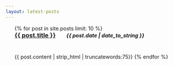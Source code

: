 ```yaml
---
layout: latest-posts
---
```


<ul class="posts">
  {% for post in site.posts limit: 10 %}
      <div class="well">
      <h3 style="display:inline; margin-right:1.5em"><a href="{{ BASE_PATH }}{{ post.url }}">{{ post.title }}</a></h3>
      <h5 style="display:inline"><span>{{ post.date | date_to_string }}</span><h5>
          </div><br>
      {{ post.content | strip_html | truncatewords:75}}
      {% endfor %}
</ul>
